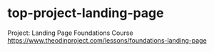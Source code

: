 # top-project-landing-page
Project: Landing Page Foundations Course https://www.theodinproject.com/lessons/foundations-landing-page
